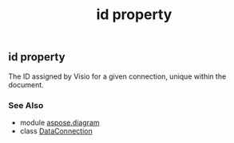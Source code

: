 ﻿---
title: id property
second_title: Aspose.Diagram for Python via .NET API References
description: 
type: docs
weight: 70
url: /python-net/aspose.diagram/dataconnection/id/
is_root: false
---

## id property


The ID assigned by Visio for a given connection, unique within the document.

### See Also
* module [aspose.diagram](../../)
* class [DataConnection](/diagram/python-net/aspose.diagram/dataconnection)
